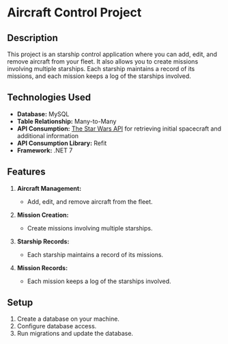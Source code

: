 # Aircraft Control Project

## Description
This project is an starship control application where you can add, edit, and remove aircraft from your fleet. 
It also allows you to create missions involving multiple starships. 
Each starship maintains a record of its missions, and each mission keeps a log of the starships involved.

## Technologies Used
- **Database:** MySQL
- **Table Relationship:** Many-to-Many
- **API Consumption:** [The Star Wars API](https://swapi.dev/about) for retrieving initial spacecraft and additional information
- **API Consumption Library:** Refit
- **Framework:** .NET 7

## Features
1. **Aircraft Management:**
   - Add, edit, and remove aircraft from the fleet.

2. **Mission Creation:**
   - Create missions involving multiple starships.

3. **Starship Records:**
   - Each starship maintains a record of its missions.

4. **Mission Records:**
   - Each mission keeps a log of the starships involved.

## Setup
1. Create a database on your machine.
2. Configure database access.
3. Run migrations and update the database.

